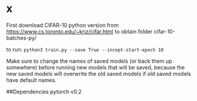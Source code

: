 # x

First download CIFAR-10 python version from https://www.cs.toronto.edu/~kriz/cifar.html to obtain folder cifar-10-batches-py/

to run:
`python3 train.py --save True --incept-start-epoch 10`

Make sure to change the names of saved models (or back them up somewhere) before running new models that will be saved, because the new saved models will overwrite the old saved models if old saved models have default names.

##Dependencies
pytorch v0.2
